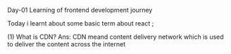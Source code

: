 Day-01 Learning of frontend development journey


Today i learnt about some basic term about react ;

(1) What is CDN?
Ans: CDN meand content delivery network which is used to deliver the content across the internet